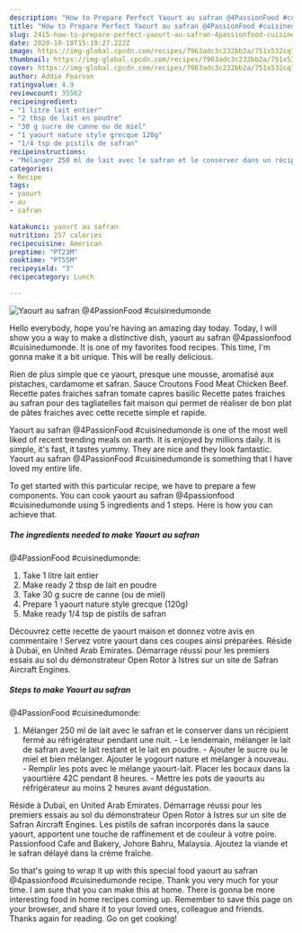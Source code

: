 ```yaml
---
description: "How to Prepare Perfect Yaourt au safran @4PassionFood #cuisinedumonde"
title: "How to Prepare Perfect Yaourt au safran @4PassionFood #cuisinedumonde"
slug: 2415-how-to-prepare-perfect-yaourt-au-safran-4passionfood-cuisinedumonde
date: 2020-10-10T15:19:27.222Z
image: https://img-global.cpcdn.com/recipes/7963adc3c232bb2a/751x532cq70/yaourt-au-safran-4passionfood-cuisinedumonde-photo-principale-de-la-recette.jpg
thumbnail: https://img-global.cpcdn.com/recipes/7963adc3c232bb2a/751x532cq70/yaourt-au-safran-4passionfood-cuisinedumonde-photo-principale-de-la-recette.jpg
cover: https://img-global.cpcdn.com/recipes/7963adc3c232bb2a/751x532cq70/yaourt-au-safran-4passionfood-cuisinedumonde-photo-principale-de-la-recette.jpg
author: Addie Pearson
ratingvalue: 4.9
reviewcount: 35562
recipeingredient:
- "1 litre lait entier"
- "2 tbsp de lait en poudre"
- "30 g sucre de canne ou de miel"
- "1 yaourt nature style grecque 120g"
- "1/4 tsp de pistils de safran"
recipeinstructions:
- "Mélanger 250 ml de lait avec le safran et le conserver dans un récipient fermé au réfrigérateur pendant une nuit. Le lendemain, mélanger le lait de safran avec le lait restant et le lait en poudre. Ajouter le sucre ou le miel et bien mélanger. Ajouter le yogourt nature et mélanger à nouveau. Remplir les pots avec le mélange yaourt-lait. Placer les bocaux dans la yaourtière 42C pendant 8 heures. Mettre les pots de yaourts au réfrigérateur au moins 2 heures avant dégustation."
categories:
- Recipe
tags:
- yaourt
- au
- safran

katakunci: yaourt au safran 
nutrition: 257 calories
recipecuisine: American
preptime: "PT23M"
cooktime: "PT55M"
recipeyield: "3"
recipecategory: Lunch

---
```



![Yaourt au safran
@4PassionFood #cuisinedumonde](https://img-global.cpcdn.com/recipes/7963adc3c232bb2a/751x532cq70/yaourt-au-safran-4passionfood-cuisinedumonde-photo-principale-de-la-recette.jpg)

Hello everybody, hope you're having an amazing day today. Today, I will show you a way to make a distinctive dish, yaourt au safran
@4passionfood #cuisinedumonde. It is one of my favorites food recipes. This time, I'm gonna make it a bit unique. This will be really delicious.

Rien de plus simple que ce yaourt, presque une mousse, aromatisé aux pistaches, cardamome et safran. Sauce Croutons Food Meat Chicken Beef. Recette pates fraiches safran tomate capres basilic Recette pates fraiches au safran pour des tagliatelles fait maison qui permet de réaliser de bon plat de pâtes fraiches avec cette recette simple et rapide.

Yaourt au safran
@4PassionFood #cuisinedumonde is one of the most well liked of recent trending meals on earth. It is enjoyed by millions daily. It is simple, it's fast, it tastes yummy. They are nice and they look fantastic. Yaourt au safran
@4PassionFood #cuisinedumonde is something that I have loved my entire life.


To get started with this particular recipe, we have to prepare a few components. You can cook yaourt au safran
@4passionfood #cuisinedumonde using 5 ingredients and 1 steps. Here is how you can achieve that.

<!--inarticleads1-->

##### The ingredients needed to make Yaourt au safran
@4PassionFood #cuisinedumonde:

1. Take 1 litre lait entier
1. Make ready 2 tbsp de lait en poudre
1. Take 30 g sucre de canne (ou de miel)
1. Prepare 1 yaourt nature style grecque (120g)
1. Make ready 1/4 tsp de pistils de safran


Découvrez cette recette de yaourt maison et donnez votre avis en commentaire ! Servez votre yaourt dans ces coupes ainsi préparées. Réside à Dubaï, en United Arab Emirates. Démarrage réussi pour les premiers essais au sol du démonstrateur Open Rotor à Istres sur un site de Safran Aircraft Engines. 

<!--inarticleads2-->

##### Steps to make Yaourt au safran
@4PassionFood #cuisinedumonde:

1. Mélanger 250 ml de lait avec le safran et le conserver dans un récipient fermé au réfrigérateur pendant une nuit. - Le lendemain, mélanger le lait de safran avec le lait restant et le lait en poudre. - Ajouter le sucre ou le miel et bien mélanger. Ajouter le yogourt nature et mélanger à nouveau. - Remplir les pots avec le mélange yaourt-lait. Placer les bocaux dans la yaourtière 42C pendant 8 heures. - Mettre les pots de yaourts au réfrigérateur au moins 2 heures avant dégustation.


Réside à Dubaï, en United Arab Emirates. Démarrage réussi pour les premiers essais au sol du démonstrateur Open Rotor à Istres sur un site de Safran Aircraft Engines. Les pistils de safran incorporés dans la sauce yaourt, apportent une touche de raffinement et de couleur à votre poire. Passionfood Cafe and Bakery, Johore Bahru, Malaysia. Ajoutez la viande et le safran délayé dans la crème fraîche. 

So that's going to wrap it up with this special food yaourt au safran
@4passionfood #cuisinedumonde recipe. Thank you very much for your time. I am sure that you can make this at home. There is gonna be more interesting food in home recipes coming up. Remember to save this page on your browser, and share it to your loved ones, colleague and friends. Thanks again for reading. Go on get cooking!
